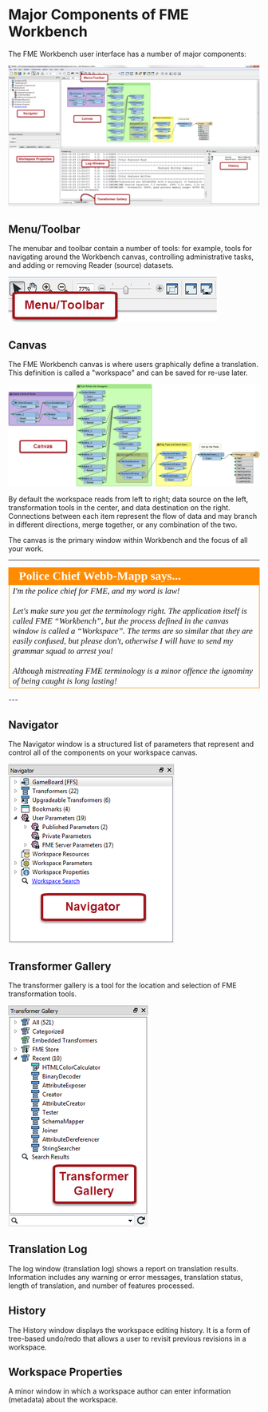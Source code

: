 # Major Components of FME Workbench #

The FME Workbench user interface has a number of major components:

![](./Images/Img1.07.WorkbenchInterface.png)

## Menu/Toolbar ##
The menubar and toolbar contain a number of tools: for example, tools for navigating around the Workbench canvas, controlling administrative tasks, and adding or removing Reader (source) datasets.

![](./Images/Img1.08.WorkbenchInterfaceMenuToolbar.png)

## Canvas ##
The FME Workbench canvas is where users graphically define a translation. This definition is called a "workspace" and can be saved for re-use later.

![](./Images/Img1.10.Canvas.png)

By default the workspace reads from left to right; data source on the left, transformation tools in the center, and data destination on the right. Connections between each item represent the flow of data and may branch in different directions, merge together, or any combination of the two.

The canvas is the primary window within Workbench and the focus of all your work.


---
<!--Person X Says Section-->

<table style="border-spacing: 0px">
<tr>
<td style="vertical-align:middle;background-color:darkorange;border: 2px solid darkorange">
<i class="fa fa-quote-left fa-lg fa-pull-left fa-fw" style="color:white;padding-right: 12px;vertical-align:text-top"></i>
<span style="color:white;font-size:x-large;font-weight: bold;font-family:serif">Police Chief Webb-Mapp says...</span>
</td>
</tr>

<tr>
<td style="border: 1px solid darkorange">
<span style="font-family:serif; font-style:italic; font-size:larger">
I'm the police chief for FME, and my word is law!  
<br><br>Let's make sure you get the terminology right. The application itself is called FME “Workbench”, but the process defined in the canvas window is called a “Workspace”. The terms are so similar that they are easily confused, but please don't, otherwise I will have to send my grammar squad to arrest you! 
<br><br>Although mistreating FME terminology is a minor offence the ignominy of being caught is long lasting!
</span>
</td>
</tr> <!--this tag appears in gitbook-->
</table> <!--this tag appears in gitbook-->
---



## Navigator ##
The Navigator window is a structured list of parameters that represent and control all of the components on your workspace canvas.

![](./Images/Img1.09.WorkbenchInterfaceNavigator.png)

## Transformer Gallery ##
The transformer gallery is a tool for the location and selection of FME transformation tools.

![](./Images/Img1.09b.WorkbenchInterfaceGallery.png)


## Translation Log ##
The log window (translation log) shows a report on translation results. Information includes any warning or error messages, translation status, length of translation, and number of features processed.

## History ##
The History window displays the workspace editing history. It is a form of tree-based undo/redo that allows a user to revisit previous revisions in a workspace.

## Workspace Properties ##
A minor window in which a workspace author can enter information (metadata) about the workspace.

